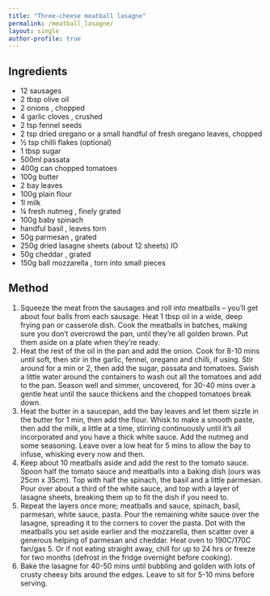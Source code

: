 ```yaml
---
title: "Three-cheese meatball lasagne"
permalink: /meatball_lasagne/
layout: single
author-profile: true
---
```


## Ingredients
- 12 sausages
- 2 tbsp olive oil
- 2 onions , chopped
- 4 garlic cloves , crushed
- 2 tsp fennel seeds
- 2 tsp dried oregano or a small handful of fresh oregano leaves, chopped
- ½ tsp chilli flakes (optional)
- 1 tbsp sugar
- 500ml passata
- 400g can chopped tomatoes
- 100g butter
- 2 bay leaves
- 100g plain flour
- 1l milk
- ¼ fresh nutmeg , finely grated
- 100g baby spinach
- handful basil , leaves torn
- 50g parmesan , grated
- 250g dried lasagne sheets (about 12 sheets) IO
- 50g cheddar , grated
- 150g ball mozzarella , torn into small pieces

## Method
1. Squeeze the meat from the sausages and roll into meatballs – you’ll get about four balls from each sausage. Heat 1 tbsp oil in a wide, deep frying pan or casserole dish. Cook the meatballs in batches, making sure you don’t overcrowd the pan, until they’re all golden brown. Put them aside on a plate when they’re ready.
2. Heat the rest of the oil in the pan and add the onion. Cook for 8-10 mins until soft, then stir in the garlic, fennel, oregano and chilli, if using. Stir around for a min or 2, then add the sugar, passata and tomatoes. Swish a little water around the containers to wash out all the tomatoes and add to the pan. Season well and simmer, uncovered, for 30-40 mins over a gentle heat until the sauce thickens and the chopped tomatoes break down.
3. Heat the butter in a saucepan, add the bay leaves and let them sizzle in the butter for 1 min, then add the flour. Whisk to make a smooth paste, then add the milk, a little at a time, stirring continuously until it’s all incorporated and you have a thick white sauce. Add the nutmeg and some seasoning. Leave over a low heat for 5 mins to allow the bay to infuse, whisking every now and then.
4. Keep about 10 meatballs aside and add the rest to the tomato sauce. Spoon half the tomato sauce and meatballs into a baking dish (ours was 25cm x 35cm). Top with half the spinach, the basil and a little parmesan. Pour over about a third of the white sauce, and top with a layer of lasagne sheets, breaking them up to fit the dish if you need to.
5. Repeat the layers once more; meatballs and sauce, spinach, basil, parmesan, white sauce, pasta. Pour the remaining white sauce over the lasagne, spreading it to the corners to cover the pasta. Dot with the meatballs you set aside earlier and the mozzarella, then scatter over a generous helping of parmesan and cheddar. Heat oven to 190C/170C fan/gas 5. Or if not eating straight away, chill for up to 24 hrs or freeze for two months (defrost in the fridge overnight before cooking).
6. Bake the lasagne for 40-50 mins until bubbling and golden with lots of crusty cheesy bits around the edges. Leave to sit for 5-10 mins before serving.
